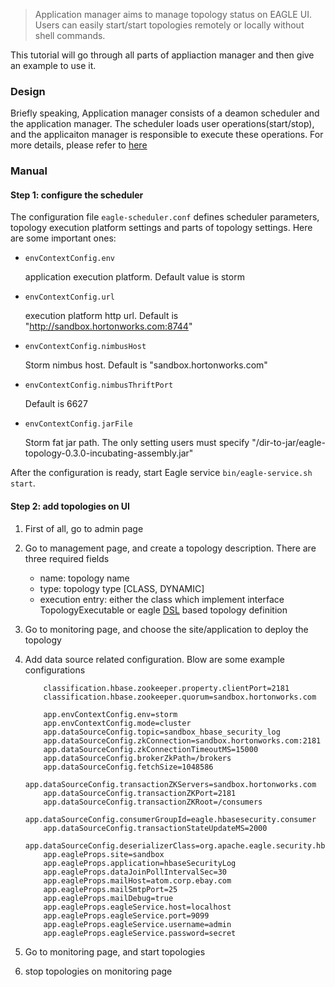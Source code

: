 <!--
Licensed to the Apache Software Foundation (ASF) under one or more
contributor license agreements.  See the NOTICE file distributed with
this work for additional information regarding copyright ownership.
The ASF licenses this file to you under the Apache License, Version 2.0
(the "License"); you may not use this file except in compliance with
the License.  You may obtain a copy of the License at

http://www.apache.org/licenses/LICENSE-2.0

Unless required by applicable law or agreed to in writing, software
distributed under the License is distributed on an "AS IS" BASIS,
WITHOUT WARRANTIES OR CONDITIONS OF ANY KIND, either express or implied.
See the License for the specific language governing permissions and
limitations under the License.
-->

> Application manager aims to manage topology status on EAGLE UI. Users can easily start/start topologies remotely or locally without shell commands.

This tutorial will go through all parts of appliaction manager and then give an example to use it. 

### Design
Briefly speaking, Application manager consists of a deamon scheduler and the application manager. The scheduler loads user operations(start/stop), and the applicaiton manager is responsible to execute these operations. For more details, please refer to [here](https://cwiki.apache.org/confluence/display/EAG/Application+Management)

### Manual

#### Step 1: configure the scheduler
The configuration file `eagle-scheduler.conf` defines scheduler parameters, topology execution platform settings and parts of topology settings. Here are some important ones:
* `envContextConfig.env`

   application execution platform. Default value is storm
* `envContextConfig.url`
   
   execution platform http url. Default is "http://sandbox.hortonworks.com:8744"
* `envContextConfig.nimbusHost`
  
   Storm nimbus host. Default is "sandbox.hortonworks.com"
* `envContextConfig.nimbusThriftPort`
   
   Default is 6627
* `envContextConfig.jarFile`

   Storm fat jar path. The only setting users must specify "/dir-to-jar/eagle-topology-0.3.0-incubating-assembly.jar"
   
After the configuration is ready, start Eagle service `bin/eagle-service.sh start`. 
  
#### Step 2: add topologies on UI
1. First of all, go to admin page 

2. Go to management page, and create a topology description. There are three required fields
    * name: topology name
    * type: topology type [CLASS, DYNAMIC]
    * execution entry: either the class which implement interface TopologyExecutable or eagle [DSL](https://github.com/apache/incubator-eagle/blob/master/eagle-assembly/src/main/conf/sandbox-hadoopjmx-pipeline.conf) based topology definition
   
3. Go to monitoring page, and choose the site/application to deploy the topology 
4. Add data source related configuration. Blow are some example configurations
   
           classification.hbase.zookeeper.property.clientPort=2181
           classification.hbase.zookeeper.quorum=sandbox.hortonworks.com
           
           app.envContextConfig.env=storm
           app.envContextConfig.mode=cluster
           app.dataSourceConfig.topic=sandbox_hbase_security_log
           app.dataSourceConfig.zkConnection=sandbox.hortonworks.com:2181
           app.dataSourceConfig.zkConnectionTimeoutMS=15000
           app.dataSourceConfig.brokerZkPath=/brokers
           app.dataSourceConfig.fetchSize=1048586
           app.dataSourceConfig.transactionZKServers=sandbox.hortonworks.com
           app.dataSourceConfig.transactionZKPort=2181
           app.dataSourceConfig.transactionZKRoot=/consumers
           app.dataSourceConfig.consumerGroupId=eagle.hbasesecurity.consumer
           app.dataSourceConfig.transactionStateUpdateMS=2000
           app.dataSourceConfig.deserializerClass=org.apache.eagle.security.hbase.parse.HbaseAuditLogKafkaDeserializer
           app.eagleProps.site=sandbox
           app.eagleProps.application=hbaseSecurityLog
           app.eagleProps.dataJoinPollIntervalSec=30
           app.eagleProps.mailHost=atom.corp.ebay.com
           app.eagleProps.mailSmtpPort=25
           app.eagleProps.mailDebug=true
           app.eagleProps.eagleService.host=localhost
           app.eagleProps.eagleService.port=9099
           app.eagleProps.eagleService.username=admin
           app.eagleProps.eagleService.password=secret
5. Go to monitoring page, and start topologies
6. stop topologies on monitoring page

 